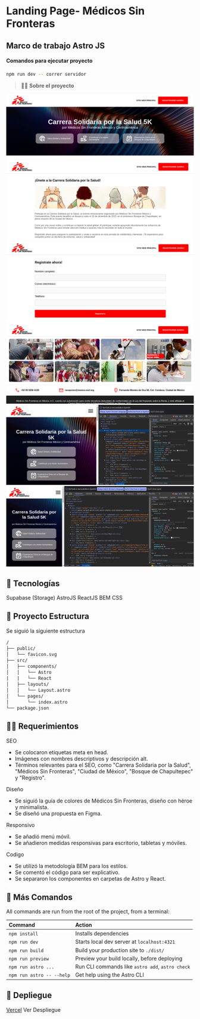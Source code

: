 # Landing Page- Médicos Sin Fronteras

## Marco de trabajo Astro JS

#### Comandos para ejecutar proyecto


```sh
npm run dev -- correr servidor 
```



> 🧑‍🚀 **Sobre el proyecto** 

![Texto alternativo](public/landinpage.png)
![Texto alternativo](public/landing2.png)
![Texto alternativo](public/landing3.png)
![Texto alternativo](public/landing4.png)
![Texto alternativo](public/landin5.png)
![Texto alternativo](public/landing6.png)

## 🚀 Tecnologías

Supabase (Storage)
AstroJS
ReactJS
BEM
CSS

## 🚀 Proyecto Estructura

Se siguió la siguiente estructura

```text
/
├── public/
│   └── favicon.svg
├── src/
│   ├── components/
│   │   └── Astro
|   |   └── React
│   ├── layouts/
│   │   └── Layout.astro
│   └── pages/
│       └── index.astro
└── package.json
```

##  👨‍💻  Requerimientos

SEO
+ Se colocaron etiquetas meta en head.
+ Imágenes con nombres descriptivos y descripción alt.
+ Términos relevantes para el SEO, como "Carrera Solidaria por la Salud", "Médicos Sin Fronteras", "Ciudad de México", "Bosque de Chapultepec" y "Registro".

Diseño

+ Se siguió la guía de colores de Médicos Sin Fronteras, diseño con héroe y minimalista.
+ Se diseñó una propuesta en Figma.

Responsivo

+ Se añadió menú móvil.
+ Se añadieron medidas responsivas para escritorio, tabletas y móviles.

Codigo 

+ Se utilizó la metodología BEM para los estilos.
+ Se comentó el código para ser explicativo.
+ Se separaron los componentes en carpetas de Astro y React.



## 🧞  Más Comandos

All commands are run from the root of the project, from a terminal:

| Command                   | Action                                           |
| :------------------------ | :----------------------------------------------- |
| `npm install`             | Installs dependencies                            |
| `npm run dev`             | Starts local dev server at `localhost:4321`      |
| `npm run build`           | Build your production site to `./dist/`          |
| `npm run preview`         | Preview your build locally, before deploying     |
| `npm run astro ...`       | Run CLI commands like `astro add`, `astro check` |
| `npm run astro -- --help` | Get help using the Astro CLI                     |

## 👀 Depliegue

[Vercel](https://docs.astro.build)  Ver Despliegue
